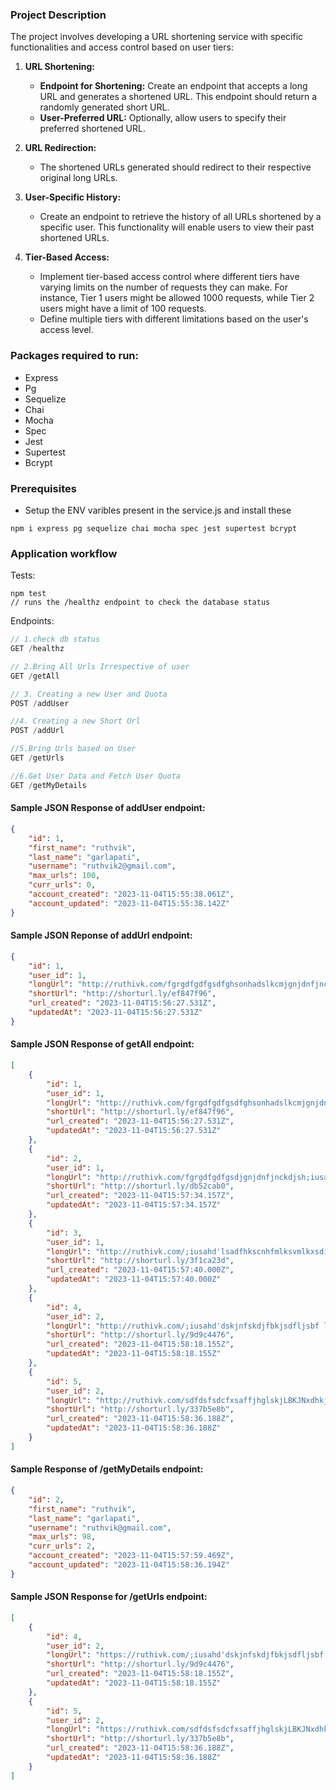 
 ### Project Description
 The project involves developing a URL shortening service with specific functionalities and access control based on user tiers:

1. **URL Shortening:**
   - **Endpoint for Shortening:** Create an endpoint that accepts a long URL and generates a shortened URL. This endpoint should return a randomly generated short URL.
   - **User-Preferred URL:** Optionally, allow users to specify their preferred shortened URL.

2. **URL Redirection:**
   - The shortened URLs generated should redirect to their respective original long URLs.

3. **User-Specific History:**
   - Create an endpoint to retrieve the history of all URLs shortened by a specific user. This functionality will enable users to view their past shortened URLs.

4. **Tier-Based Access:**
   - Implement tier-based access control where different tiers have varying limits on the number of requests they can make. For instance, Tier 1 users might be allowed 1000 requests, while Tier 2 users might have a limit of 100 requests.
   - Define multiple tiers with different limitations based on the user's access level.

### Packages required to run:
- Express
- Pg
- Sequelize
- Chai
- Mocha
- Spec
- Jest
- Supertest
- Bcrypt

### Prerequisites
- Setup the ENV varibles present in the service.js and install these
```
npm i express pg sequelize chai mocha spec jest supertest bcrypt
```
### Application workflow
Tests:
```
npm test
// runs the /healthz endpoint to check the database status
```
Endpoints:
```javascript
// 1.check db status
GET /healthz

// 2.Bring All Urls Irrespective of user
GET /getAll

// 3. Creating a new User and Quota
POST /addUser

//4. Creating a new Short Url
POST /addUrl

//5.Bring Urls based on User
GET /getUrls

//6.Get User Data and Fetch User Quota
GET /getMyDetails
```
#### Sample JSON Response of addUser endpoint:
```JSON
{
    "id": 1,
    "first_name": "ruthvik",
    "last_name": "garlapati",
    "username": "ruthvik2@gmail.com",
    "max_urls": 100,
    "curr_urls": 0,
    "account_created": "2023-11-04T15:55:38.061Z",
    "account_updated": "2023-11-04T15:55:38.142Z"
}
```
#### Sample JSON Reponse of addUrl endpoint:
```JSON
{
    "id": 1,
    "user_id": 1,
    "longUrl": "http://ruthivk.com/fgrgdfgdfgsdfghsonhadslkcmjgnjdnfjnckdjsh;iusahd'lsadfhkscnhfmlksvmlkxsdijmbkncmoudfmhvoi",
    "shortUrl": "http://shorturl.ly/ef847f96",
    "url_created": "2023-11-04T15:56:27.531Z",
    "updatedAt": "2023-11-04T15:56:27.531Z"
}
```
#### Sample JSON Response of getAll endpoint:
```JSON
[
    {
        "id": 1,
        "user_id": 1,
        "longUrl": "http://ruthivk.com/fgrgdfgdfgsdfghsonhadslkcmjgnjdnfjnckdjsh;iusahd'lsadfhkscnhfmlksvmlkxsdijmbkncmoudfmhvoi",
        "shortUrl": "http://shorturl.ly/ef847f96",
        "url_created": "2023-11-04T15:56:27.531Z",
        "updatedAt": "2023-11-04T15:56:27.531Z"
    },
    {
        "id": 2,
        "user_id": 1,
        "longUrl": "http://ruthivk.com/fgrgdfgdfgsdjgnjdnfjnckdjsh;iusahd'lsadfhkscnhfmlksvmlkxsdijmbkncmoudfmhvoi",
        "shortUrl": "http://shorturl.ly/db52cab0",
        "url_created": "2023-11-04T15:57:34.157Z",
        "updatedAt": "2023-11-04T15:57:34.157Z"
    },
    {
        "id": 3,
        "user_id": 1,
        "longUrl": "http://ruthivk.com/;iusahd'lsadfhkscnhfmlksvmlkxsdijmbkncmoudfmhvoi",
        "shortUrl": "http://shorturl.ly/3f1ca23d",
        "url_created": "2023-11-04T15:57:40.000Z",
        "updatedAt": "2023-11-04T15:57:40.000Z"
    },
    {
        "id": 4,
        "user_id": 2,
        "longUrl": "http://ruthivk.com/;iusahd'dskjnfskdjfbkjsdfljsbf lkjs chfksjnkjsdbvkjxmnjdbnvkjdvkcjs hfksdhflknsd hfkjshflkjsdfhkjsdfbkbhsdfjkhsbdfkjh",
        "shortUrl": "http://shorturl.ly/9d9c4476",
        "url_created": "2023-11-04T15:58:18.155Z",
        "updatedAt": "2023-11-04T15:58:18.155Z"
    },
    {
        "id": 5,
        "user_id": 2,
        "longUrl": "http://ruthivk.com/sdfdsfsdcfxsaffjhglskjLBKJNxdhkj/;iusahd'dskjnfskdjfbkjsdfljsbf lkjs chfksjnkjsdbvkjxmnjdbnvkjdvkcjs hfsdffsdfdsfsksdhflknsd hfkjshflkjsdfhkjsdfbkbhsdfjkhsbdfkjh",
        "shortUrl": "http://shorturl.ly/337b5e8b",
        "url_created": "2023-11-04T15:58:36.188Z",
        "updatedAt": "2023-11-04T15:58:36.188Z"
    }
]
```
#### Sample Response of /getMyDetails endpoint:
```JSON
{
    "id": 2,
    "first_name": "ruthvik",
    "last_name": "garlapati",
    "username": "ruthvik@gmail.com",
    "max_urls": 98,
    "curr_urls": 2,
    "account_created": "2023-11-04T15:57:59.469Z",
    "account_updated": "2023-11-04T15:58:36.194Z"
}
```
#### Sample JSON Response for /getUrls endpoint:
```JSON
[
    {
        "id": 4,
        "user_id": 2,
        "longUrl": "https://ruthivk.com/;iusahd'dskjnfskdjfbkjsdfljsbf lkjs chfksjnkjsdbvkjxmnjdbnvkjdvkcjs hfksdhflknsd hfkjshflkjsdfhkjsdfbkbhsdfjkhsbdfkjh",
        "shortUrl": "http://shorturl.ly/9d9c4476",
        "url_created": "2023-11-04T15:58:18.155Z",
        "updatedAt": "2023-11-04T15:58:18.155Z"
    },
    {
        "id": 5,
        "user_id": 2,
        "longUrl": "https://ruthivk.com/sdfdsfsdcfxsaffjhglskjLBKJNxdhkj/;iusahd'dskjnfskdjfbkjsdfljsbf lkjs chfksjnkjsdbvkjxmnjdbnvkjdvkcjs hfsdffsdfdsfsksdhflknsd hfkjshflkjsdfhkjsdfbkbhsdfjkhsbdfkjh",
        "shortUrl": "http://shorturl.ly/337b5e8b",
        "url_created": "2023-11-04T15:58:36.188Z",
        "updatedAt": "2023-11-04T15:58:36.188Z"
    }
]
```























